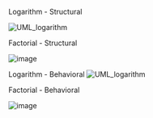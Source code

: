 Logarithm - Structural

![UML_logarithm](https://user-images.githubusercontent.com/78853902/107761308-28d8af80-6d51-11eb-85e9-c8936ed580bd.PNG)

Factorial - Structural

![image](https://user-images.githubusercontent.com/78853902/107752330-97634080-6d44-11eb-970f-1fead0e59b6f.png)

Logarithm - Behavioral
![UML_logarithm](https://user-images.githubusercontent.com/78853902/107746472-e3f64e00-6d3b-11eb-97df-39e82dfb4732.PNG)

Factorial - Behavioral

![image](https://user-images.githubusercontent.com/78853902/107749558-cc6d9400-6d40-11eb-8e7d-5d3ef78aea71.png)


